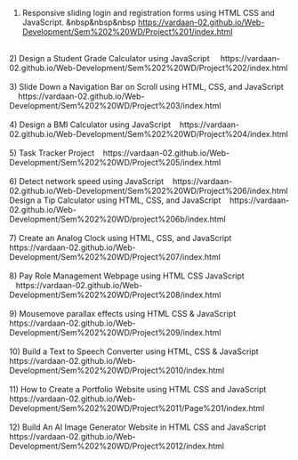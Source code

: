 
1) Responsive sliding login and registration forms using HTML CSS and JavaScript.   &nbsp&nbsp&nbsp   https://vardaan-02.github.io/Web-Development/Sem%202%20WD/Project%201/index.html</br>
</br>
2) Design a Student Grade Calculator using JavaScript &nbsp&nbsp&nbsp https://vardaan-02.github.io/Web-Development/Sem%202%20WD/Project%202/index.html</br>
</br>
3) Slide Down a Navigation Bar on Scroll using HTML, CSS, and JavaScript  &nbsp&nbsp&nbsp https://vardaan-02.github.io/Web-Development/Sem%202%20WD/Project%203/index.html</br>
</br>
4) Design a BMI Calculator using JavaScript&nbsp&nbsp&nbsp https://vardaan-02.github.io/Web-Development/Sem%202%20WD/Project%204/index.html</br>
</br>
5) Task Tracker Project&nbsp&nbsp&nbsp https://vardaan-02.github.io/Web-Development/Sem%202%20WD/Project%205/index.html</br>
</br>
6) Detect network speed using JavaScript&nbsp&nbsp&nbsp https://vardaan-02.github.io/Web-Development/Sem%202%20WD/Project%206/index.html</br>
Design a Tip Calculator using HTML, CSS, and JavaScript&nbsp&nbsp&nbsp https://vardaan-02.github.io/Web-Development/Sem%202%20WD/project%206b/index.html</br>
</br>
7) Create an Analog Clock using HTML, CSS, and JavaScript&nbsp&nbsp&nbsp https://vardaan-02.github.io/Web-Development/Sem%202%20WD/Project%207/index.html</br>
</br>
8) Pay Role Management Webpage using HTML CSS JavaScript &nbsp&nbsp&nbsphttps://vardaan-02.github.io/Web-Development/Sem%202%20WD/Project%208/index.html</br>
</br>
9) Mousemove parallax effects using HTML CSS & JavaScript&nbsp&nbsp&nbsp https://vardaan-02.github.io/Web-Development/Sem%202%20WD/Project%209/index.html</br>
</br>
10) Build a Text to Speech Converter using HTML, CSS & JavaScript &nbsp&nbsp&nbsp https://vardaan-02.github.io/Web-Development/Sem%202%20WD/Project%2010/index.html</br>
</br>
11) How to Create a Portfolio Website using HTML CSS and JavaScript&nbsp&nbsp&nbsp https://vardaan-02.github.io/Web-Development/Sem%202%20WD/Project%2011/Page%201/index.html</br>
</br>
12) Build An AI Image Generator Website in HTML CSS and JavaScript&nbsp&nbsp&nbsp https://vardaan-02.github.io/Web-Development/Sem%202%20WD/Project%2012/index.html</br>
